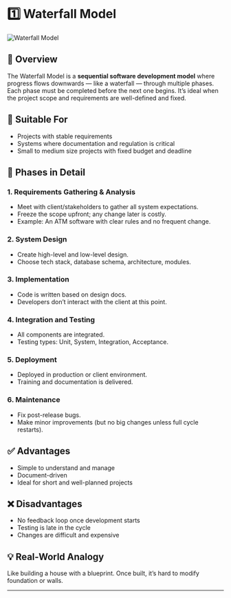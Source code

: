 # 1️⃣ Waterfall Model

![Waterfall Model](https://github.com/ashutoshSnj/SDL-img/blob/main/sdlc_waterfall_model.jpgg)

## 📌 Overview
The Waterfall Model is a **sequential software development model** where progress flows downwards — like a waterfall — through multiple phases. Each phase must be completed before the next one begins. It’s ideal when the project scope and requirements are well-defined and fixed.

## 🧱 Suitable For
- Projects with stable requirements
- Systems where documentation and regulation is critical
- Small to medium size projects with fixed budget and deadline

## 🔁 Phases in Detail

### 1. Requirements Gathering & Analysis
- Meet with client/stakeholders to gather all system expectations.
- Freeze the scope upfront; any change later is costly.
- Example: An ATM software with clear rules and no frequent change.

### 2. System Design
- Create high-level and low-level design.
- Choose tech stack, database schema, architecture, modules.

### 3. Implementation
- Code is written based on design docs.
- Developers don’t interact with the client at this point.

### 4. Integration and Testing
- All components are integrated.
- Testing types: Unit, System, Integration, Acceptance.

### 5. Deployment
- Deployed in production or client environment.
- Training and documentation is delivered.

### 6. Maintenance
- Fix post-release bugs.
- Make minor improvements (but no big changes unless full cycle restarts).

## ✅ Advantages
- Simple to understand and manage
- Document-driven
- Ideal for short and well-planned projects

## ❌ Disadvantages
- No feedback loop once development starts
- Testing is late in the cycle
- Changes are difficult and expensive

## 💡 Real-World Analogy
Like building a house with a blueprint. Once built, it’s hard to modify foundation or walls.

---
